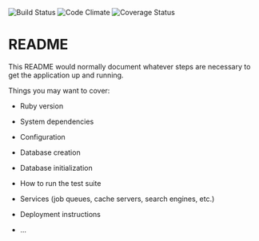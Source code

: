 ![Build Status](https://app.codeship.com/projects/8d9bc930-5843-0135-0fa3-36f0cd9b538f/status?branch=master)
![Code Climate](https://codeclimate.com/github/PatrickDennisFarley/frugal_fashion_tracker.png)
![Coverage Status](https://coveralls.io/repos/PatrickDennisFarley>/frugal_fashion_tracker/badge.png)
# README

This README would normally document whatever steps are necessary to get the
application up and running.


Things you may want to cover:

* Ruby version

* System dependencies

* Configuration

* Database creation

* Database initialization

* How to run the test suite

* Services (job queues, cache servers, search engines, etc.)

* Deployment instructions

* ...
